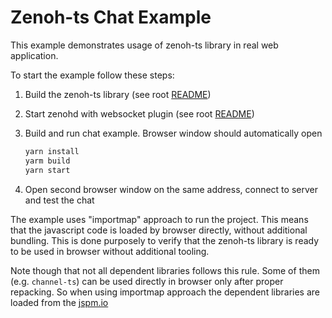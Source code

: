 # Zenoh-ts Chat Example

This example demonstrates usage of zenoh-ts library in real web application.

To start the example follow these steps:

1. Build the zenoh-ts library (see root [README](../../README.md))

2. Start zenohd with websocket plugin (see root [README](../../README.md))

3. Build and run chat example. Browser window should automatically open

   ```sh
   yarn install
   yarm build
   yarn start
   ```

4. Open second browser window on the same address, connect to server and test the chat

The example uses "importmap" approach to run the project. This means that the javascript code
is loaded by browser directly, without additional bundling. This is done purposely to
verify that the zenoh-ts library is ready to be used in browser without additional tooling.

Note though that not all dependent libraries follows this rule. Some of them (e.g. `channel-ts`)
can be used directly in browser only after proper repacking. So when using importmap approach
the dependent libraries are loaded from the [jspm.io](https://jspm.org/cdn/jspm-io)